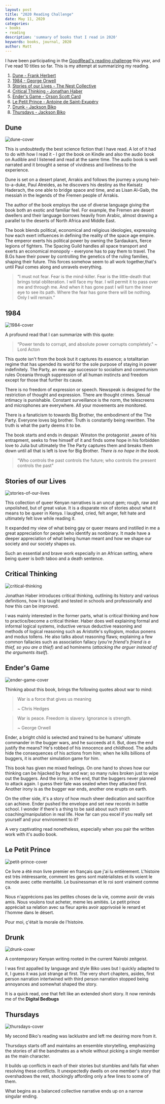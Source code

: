 ```yaml
---
layout: post
title: "2020 Reading Challenge"
date: May 11, 2020
categories:
- books
- reading
description: 'summary of books that I read in 2020'
keywords: books, journal, 2020
author: Matt
---
```


I have been participating in the [GoodRead's reading challenge][goodread-challenge] this year, and I've read 10 titles so far.
This is my attempt at summarizing my reading.

1. [Dune - Frank Herbert](#dune)
2. [1984 - George Orwell](#1984)
3. [Stories of our Lives - The Nest Collective](#stories-of-our-lives)
4. [Critical Thinking - Jonathan Haber](#critical-thinking)
5. [Ender's Game - Orson Scott Card](#enders-game)
6. [Le Petit Prince - Antoine de Saint-Exupéry](#le-petit-prince)
7. [Drunk - Jackson Biko](#drunk)
8. [Thursdays - Jackson Biko](#thursdays)


## Dune

![dune-cover][dune-cover]

This is undoubtedly the best science fiction that I have read. A lot of it had to do with how I read it - I got the book on Kindle and also the audio book on Audible and I listened and read at the same time. The audio book is well narrated and it brought a sense of vividness and liveliness to the experience.

Dune is set on a desert planet, Arrakis and follows the journey a young heir-to-a-duke, Paul Atreides, as he discovers
his destiny as the Kwisatz Haderach, the one able to bridge space and time, and as Lisan Al-Gaib, the messiah in the legends of the Fremen people of Arrakis.

The author of the book employs the use of diverse language giving the book both an exotic and familiar feel. For example, the Fremen are desert dwellers and their language borrows heavily from Arabic, almost drawing a parallel to the deserts of North Africa and Middle East.

The book blends political, economical and religious ideologies, expressing how each exert influences in defining the reality of the space age empire. The emperor exerts his political power by owning the Sardaukars, fierce legions of fighters. The Spacing Guild handles all space transport and exerts an economical monopoly - everyone has to pay them to travel. The B.Gs have their power by controlling the genetics of the ruling families, shaping their future.
This forces somehow seem to all work together,that's until Paul comes along and unravels everything.

> “I must not fear. Fear is the mind-killer. Fear is the little-death that brings total obliteration. I will face my  fear. I will permit it to pass over me and through me. And when it has gone past I will turn the inner eye to see its path. Where the fear has gone there will be nothing. Only I will remain.”


## 1984

![1984-cover][1984-cover]

A profound read that I can summarize with this quote:

> “Power tends to corrupt, and absolute power corrupts completely." ~ Lord Acton

This quote isn't from the book but it captures its essence; a totalitarian regime that has upended its world for the
sole purpose of staying in power indefinitely. The Party, an new age successor to socialism and communism rules Oceania
 through suppression of all human instincts and freedom except for those that further its cause.

There is no freedom of expression or speech. Newspeak is designed for the restriction of thought and expression. 
There are thought crimes. Sexual intimacy is punishable. 
Constant surveillance is the norm, the telescreens and microphones are everywhere. All your movements are monitored.

There is a fanaticism to towards Big Brother, the embodiment of the The Party. 
Everyone loves big brother. Truth is constantly being rewritten. The truth is what the party deems it to be.

The book starts and ends in despair. Winston the protagonist ,aware of his entrapment, 
seeks to free himself of it and finds some hope in his forbidden love to Julia but 
ultimately the The Party captures them and breaks them down until all that is left is 
love for Big Brother. _There is no hope in the book._

> “Who controls the past controls the future; who controls the present controls the past"

## Stories of our Lives

![stories-of-our-lives][stories-of-our-lives]

This collection of queer Kenyan narratives is an uncut gem; rough, raw and unpolished, but of great value.
It is a disparate mix of stories about what it means to be queer in Kenya. I laughed, cried, felt
anger, felt hate and ultimately felt love while reading it. 

It expanded my view of what being gay or queer means and instilled in me a great appreciation for
people who identify as nonbinary. It made have a deeper appreciation of what being human meant and
how we shape our society and our society shapes us.

Such an essential and brave work especially in an African setting, where being queer is both taboo and
a death sentence.

## Critical Thinking

![critical-thinking][critical-thinking-cover]

Jonathan Haber introduces critical thinking, outlining its history and various definitions, how it
is taught and tested in schools and professionally and how this can be improved.

I was mainly interested in the former parts, what is critical thinking and how to practice/become a
critical thinker. Haber does well explaining formal and informal logical systems, inductive
versus deductive reasoning and methods of logical reasoning such as Aristotle's syllogism, modus
ponens and modus tollens. He also talks about reasoning flaws; explaining a few common fallacies
such as association fallacy (_you're friend's friend is a thief, so you are a thief_) and ad
hominems (_attacking the arguer instead of the arguments itself_).

## Ender's Game

![ender-game-cover][ender-game-cover]

Thinking about this book, brings the following quotes about war to mind:

> War is a force that gives us meaning
>
> ~ Chris Hedges

> War is peace. 
> Freedom is slavery. 
> Ignorance is strength.
>
> ~ George Orwell

Ender, a bright child is selected and trained to be humans' ultimate commander in the bugger wars,
and he succeeds at it. But, does the end justify the means? He's robbed of his innocence and
childhood. The adults hide the consequences of his actions from him; when he kills billions of
buggers, it is another simulation game for him.

This book has given me mixed feelings. On one hand to shows how our thinking can be hijacked by
fear and war; so many rules broken just to wipe out the buggers. And the irony, in the end, that
the buggers never planned to attack again. I guess their fate was sealed when they attacked first.
Another irony is as the bugger war ends, another one erupts on earth. 

On the other side, it's a story of how much sheer dedication and sacrifice can achieve. Ender
pushed the envelope and set new records in battle school. I wonder if there's a thing to be said
about such strict coaching/manipulation in real life. How far can you excel if you really set
yourself and your environment to it?

A very captivating read nonetheless, especially when you pair the written work with it's audio book.

## Le Petit Prince

![petit-prince-cover][petit-prince-cover]

Ce livre a été mon livre premier  en français que j'ai lu entièrement. L'histoire est très
intéressante, comment les gens sont matérialistes et ils voient le monde avec cette
mentalité. Le businessman et le roi sont vraiment comme ça.

Nous n'apprécions pas les petites choses de la vie, comme avoir de vrais amis. Nous voulons
tout acheter, meme les amitiés. Le petit prince appréciait sa relation avec sa fleur après avoir
apprivoisé le renard et l'homme dans le désert.

Pour moi, ç'était la morale de l'histoire.

## Drunk

![drunk-cover][drunk-cover]

A contemporary Kenyan writing rooted in the current Nairobi zeitgeist.

I was first appalled by language and style Biko uses but I quickly adapted to it, I guess it was
just strange at first. The very short chapters, asides, first person narration intertwined with
third person narration stopped being annoyances and somewhat shaped the story.

It is a quick read, one that felt like an extended short story. It now reminds me of the **Digital
Bedbugs**

## Thursdays

![thursdays-cover][thursdays-cover]

My second Biko's reading was lacklustre and left me desiring more from it.

Thursdays starts off and maintains an ensemble storytelling, emphasizing the stories of all
the bandmates as a whole without picking a single member as the main character.

It builds up conflicts in each of their stories but stumbles and falls flat when resolving
these conflicts. It unexpectedly dwells on one member's story that overshadows the rest, shockingly 
affording only a few lines to some of them.

What begins as a balanced collective narrative ends up on a narrow singular ending.

[goodread-challenge]: https://www.goodreads.com/user_challenges/19529437
[dune-cover]: /images/dune-cover.jpg
[1984-cover]: /images/1984-cover.jpg
[ender-game-cover]: /images/ender-game-cover.jpg
[stories-of-our-lives]: /images/stories-of-our-lives.jpg
[critical-thinking-cover]: /images/critical-thinking-cover.jpg
[petit-prince-cover]: /images/petit-prince-cover.jpg
[drunk-cover]: /images/drunk-cover.jpg
[thursdays-cover]: /images/thursdays-cover.jpg
